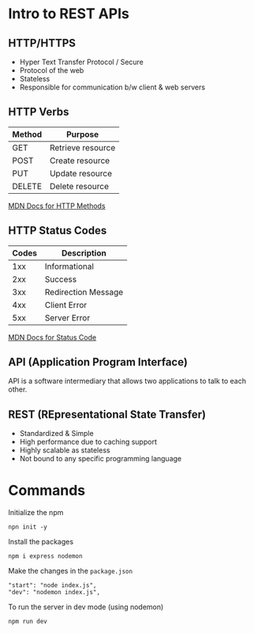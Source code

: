 # Intro to REST APIs

## HTTP/HTTPS

- Hyper Text Transfer Protocol / Secure
- Protocol of the web
- Stateless
- Responsible for communication b/w client & web servers

## HTTP Verbs

| Method | Purpose |
|---|---|
| GET | Retrieve resource |
| POST | Create resource |
| PUT | Update resource |
| DELETE | Delete resource |

[MDN Docs for HTTP Methods](https://developer.mozilla.org/en-US/docs/Web/HTTP/Methods)

## HTTP Status Codes

| Codes | Description |
|---|---|
| 1xx | Informational |
| 2xx | Success |
| 3xx | Redirection Message |
| 4xx | Client Error |
| 5xx | Server Error |

[MDN Docs for Status Code](https://developer.mozilla.org/en-US/docs/Web/HTTP/Status)

## API (Application Program Interface)

API is a software intermediary that allows two applications to talk to each other.

## REST (REpresentational State Transfer)

- Standardized & Simple
- High performance due to caching support
- Highly scalable as stateless
- Not bound to any specific programming language

# Commands

Initialize the npm

```
npn init -y
```

Install the packages

```
npm i express nodemon
```

Make the changes in the `package.json`
```
"start": "node index.js",
"dev": "nodemon index.js",
```

To run the server in dev mode (using nodemon)

```bash
npm run dev
```
